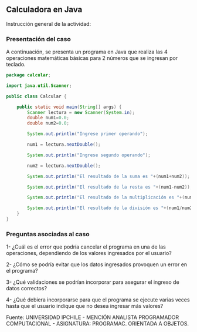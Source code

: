 ## Calculadora en Java
Instrucción general de la actividad:

### Presentación del caso

A continuación, se presenta un programa en Java que realiza las 4 operaciones matemáticas básicas para 2 números que se ingresan por teclado.

```java
package calcular;

import java.util.Scanner;

public class Calcular {

    public static void main(String[] args) {
        Scanner lectura = new Scanner(System.in);
        double num1=0.0;
        double num2=0.0;

        System.out.println("Ingrese primer operando");

        num1 = lectura.nextDouble();

        System.out.println("Ingrese segundo operando");

        num2 = lectura.nextDouble();

        System.out.println("El resultado de la suma es "+(num1+num2));

        System.out.println("El resultado de la resta es "+(num1-num2));

        System.out.println("El resultado de la multiplicación es "+(num1*num2));

        System.out.println("El resultado de la división es "+(num1/num2));
    }
}
```

### Preguntas asociadas al caso

1- ¿Cuál es el error que podría cancelar el programa en una de las operaciones, dependiendo de los valores ingresados por el usuario?

2- ¿Cómo se podría evitar que los datos ingresados provoquen un error en el programa?

3- ¿Qué validaciones se podrían incorporar para asegurar el ingreso de datos correctos?

4- ¿Qué debiera incorporarse para que el programa se ejecute varias veces hasta que el usuario indique que no desea ingresar más valores?

Fuente: UNIVERSIDAD IPCHILE - MENCIÓN ANALISTA PROGRAMADOR COMPUTACIONAL - ASIGNATURA: PROGRAMAC. ORIENTADA A OBJETOS.